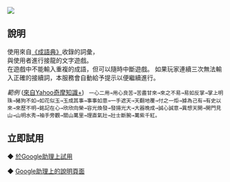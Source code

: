 [![](https://lh3.googleusercontent.com/jgOHyXLYLFSqbnQFpS8ax8Y_I0nT7UYcPqyzSNjoOBx0Od3CnMQ05OiL6DV8rg_L2gHrVgyt9CY1=s81)](https://assistant.google.com/services/a/uid/0000005fc779da97)

說明
-------
使用來自[《成語典》](http://dict.idioms.moe.edu.tw/cydic/index.htm)收錄的詞彙，  
與使用者進行接龍的文字遊戲。  
在遊戲中不能輸入重複的成語，但可以隨時中斷遊戲。
如果玩家連續三次無法輸入正確的接續詞，本服務會自動給予提示以便繼續進行。

*範例* ([來自Yahoo奇摩知識+](https://tw.answers.yahoo.com/question/index?qid=20110124000010KK04980))
``` 一心二用→用心良苦→苦盡甘來→來之不易→易如反掌→掌上明珠→豬狗不如→如花似玉→玉成其事→事事如意→一手遮天→天翻地覆→付之一炬→據為己有→有史以來→來歷不明→銘記在心→欣欣向榮→容光煥發→發揚光大→大器晚成→誠心誠意→異想天開→開門見山→山明水秀→袖手旁觀→關山萬里→理直氣壯→壯士斷腕→萬紫千紅。```

立即試用
-------
◆ [於Google助理上試用](https://assistant.google.com/services/invoke/uid/0000005fc779da97)
  
◆ [Google助理上的說明頁面](https://assistant.google.com/services/a/uid/0000005fc779da97)
